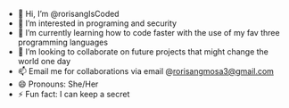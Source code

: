 - 👋 Hi, I’m @rorisangIsCoded
- 👀 I’m interested in programing and security
- 🌱 I’m currently learning how to code faster with the use of my fav three programming languages
- 💞️ I’m looking to collaborate on future projects that might change the world one day
- 📫 Email me for collaborations via email @rorisangmosa3@gmail.com
- 😄 Pronouns: She/Her
- ⚡ Fun fact: I can keep a secret

<!---
rorisangIsCoded/rorisangIsCoded is a ✨ special ✨ repository because its `README.md` (this file) appears on your GitHub profile.
You can click the Preview link to take a look at your changes.
--->
